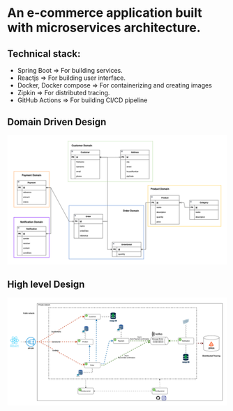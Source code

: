 # An e-commerce application built with microservices architecture.

## Technical stack:
- Spring Boot => For building services.
- Reactjs => For building user interface.
- Docker, Docker compose => For containerizing and creating images
- Zipkin => For distributed tracing.
- GitHub Actions => For building CI/CD pipeline

## Domain Driven Design
![Domain driven design](/docs/domain-design-ver1.png 'domain driven design')

## High level Design
![High level design](/docs/high-level-design-ver1.png 'high level design')
